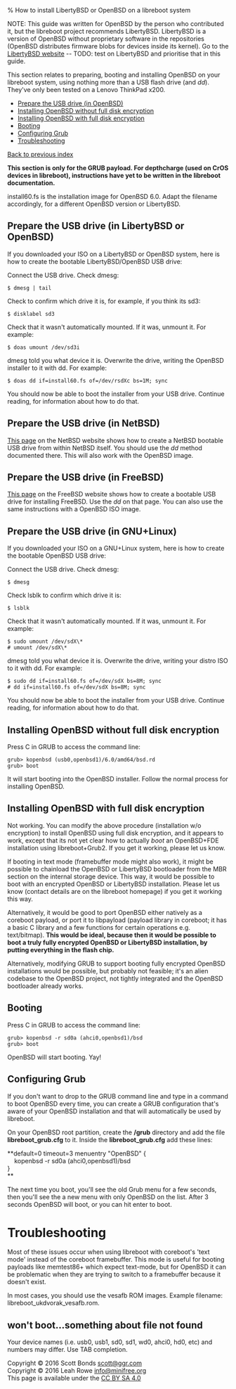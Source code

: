 % How to install LibertyBSD or OpenBSD on a libreboot system

NOTE: This guide was written for OpenBSD by the person who contributed
it, but the libreboot project recommends LibertyBSD. LibertyBSD is a
version of OpenBSD without proprietary software in the repositories
(OpenBSD distributes firmware blobs for devices inside its kernel). Go
to the [LibertyBSD website](http://libertybsd.net/) -- TODO: test on
LibertyBSD and prioritise that in this guide.

This section relates to preparing, booting and installing OpenBSD on
your libreboot system, using nothing more than a USB flash drive (and
*dd*). They've only been tested on a Lenovo ThinkPad x200.

-   [Prepare the USB drive (in OpenBSD)](#prepare)
-   [Installing OpenBSD without full disk encryption](#noencryption)
-   [Installing OpenBSD with full disk encryption](#encryption)
-   [Booting](#booting)
-   [Configuring Grub](#configuring_grub)
-   [Troubleshooting](#troubleshooting)

[Back to previous index](./)

**This section is only for the GRUB payload. For depthcharge (used on
CrOS devices in libreboot), instructions have yet to be written in the
libreboot documentation.**

install60.fs is the installation image for OpenBSD 6.0. Adapt the
filename accordingly, for a different OpenBSD version or LibertyBSD.

Prepare the USB drive (in LibertyBSD or OpenBSD)
------------------------------------------------

If you downloaded your ISO on a LibertyBSD or OpenBSD system, here is
how to create the bootable LibertyBSD/OpenBSD USB drive:

Connect the USB drive. Check dmesg:

    $ dmesg | tail

Check to confirm which drive it is, for example, if you think its sd3:

    $ disklabel sd3

Check that it wasn't automatically mounted. If it was, unmount it. For
example:

    $ doas umount /dev/sd3i

dmesg told you what device it is. Overwrite the drive, writing the
OpenBSD installer to it with dd. For example:

    $ doas dd if=install60.fs of=/dev/rsdXc bs=1M; sync

You should now be able to boot the installer from your USB drive.
Continue reading, for information about how to do that.

Prepare the USB drive (in NetBSD)
---------------------------------

[This
page](https://wiki.netbsd.org/tutorials/how_to_install_netbsd_from_an_usb_memory_stick/)
on the NetBSD website shows how to create a NetBSD bootable USB drive
from within NetBSD itself. You should use the *dd* method documented
there. This will also work with the OpenBSD image.

Prepare the USB drive (in FreeBSD)
----------------------------------

[This page](https://www.freebsd.org/doc/handbook/bsdinstall-pre.html) on
the FreeBSD website shows how to create a bootable USB drive for
installing FreeBSD. Use the *dd* on that page. You can also use the same
instructions with a OpenBSD ISO image.

Prepare the USB drive (in GNU+Linux)
------------------------------------

If you downloaded your ISO on a GNU+Linux system, here is how to create
the bootable OpenBSD USB drive:

Connect the USB drive. Check dmesg:

    $ dmesg
Check lsblk to confirm which drive it is:

    $ lsblk

Check that it wasn't automatically mounted. If it was, unmount it. For
example:

    $ sudo umount /dev/sdX\*
    # umount /dev/sdX\*

dmesg told you what device it is. Overwrite the drive, writing your
distro ISO to it with dd. For example:

    $ sudo dd if=install60.fs of=/dev/sdX bs=8M; sync
    # dd if=install60.fs of=/dev/sdX bs=8M; sync

You should now be able to boot the installer from your USB drive.
Continue reading, for information about how to do that.

Installing OpenBSD without full disk encryption
-----------------------------------------------

Press C in GRUB to access the command line:

    grub> kopenbsd (usb0,openbsd1)/6.0/amd64/bsd.rd
    grub> boot

It will start booting into the OpenBSD installer. Follow the normal
process for installing OpenBSD.

Installing OpenBSD with full disk encryption
--------------------------------------------

Not working. You can modify the above procedure (installation w/o
encryption) to install OpenBSD using full disk encryption, and it
appears to work, except that its not yet clear how to actually *boot* an
OpenBSD+FDE installation using libreboot+Grub2. If you get it working,
please let us know.

If booting in text mode (framebuffer mode might also work), it might be
possible to chainload the OpenBSD or LibertyBSD bootloader from the MBR
section on the internal storage device. This way, it would be possible
to boot with an encrypted OpenBSD or LibertyBSD installation. Please let
us know (contact details are on the libreboot homepage) if you get it
working this way.

Alternatively, it would be good to port OpenBSD either natively as a
coreboot payload, or port it to libpayload (payload library in coreboot;
it has a basic C library and a few functions for certain operations e.g.
text/bitmap). **This would be ideal, because then it would be possible
to boot a truly fully encrypted OpenBSD or LibertyBSD installation, by
putting everything in the flash chip.**

Alternatively, modifying GRUB to support booting fully encrypted OpenBSD
installations would be possible, but probably not feasible; it's an
alien codebase to the OpenBSD project, not tightly integrated and the
OpenBSD bootloader already works.

Booting
-------

Press C in GRUB to access the command line:

    grub> kopenbsd -r sd0a (ahci0,openbsd1)/bsd
    grub> boot

OpenBSD will start booting. Yay!

Configuring Grub
----------------

If you don't want to drop to the GRUB command line and type in a
command to boot OpenBSD every time, you can create a GRUB configuration
that's aware of your OpenBSD installation and that will automatically
be used by libreboot.

On your OpenBSD root partition, create the **/grub** directory and add
the file **libreboot\_grub.cfg** to it. Inside the
**libreboot\_grub.cfg** add these lines:

**default=0 timeout=3 menuentry "OpenBSD" {\
    kopenbsd -r sd0a (ahci0,openbsd1)/bsd\
}\
**

The next time you boot, you'll see the old Grub menu for a few seconds,
then you'll see the a new menu with only OpenBSD on the list. After 3
seconds OpenBSD will boot, or you can hit enter to boot.

Troubleshooting
===============

Most of these issues occur when using libreboot with coreboot's 'text
mode' instead of the coreboot framebuffer. This mode is useful for
booting payloads like memtest86+ which expect text-mode, but for OpenBSD
it can be problematic when they are trying to switch to a framebuffer
because it doesn't exist.

In most cases, you should use the vesafb ROM images. Example filename:
libreboot\_ukdvorak\_vesafb.rom.

won't boot\...something about file not found
---------------------------------------------

Your device names (i.e. usb0, usb1, sd0, sd1, wd0, ahci0, hd0, etc) and
numbers may differ. Use TAB completion.

Copyright © 2016 Scott Bonds <scott@ggr.com>\
Copyright © 2016 Leah Rowe <info@minifree.org>\
This page is available under the [CC BY SA 4.0](../cc-by-sa-4.0.txt)
